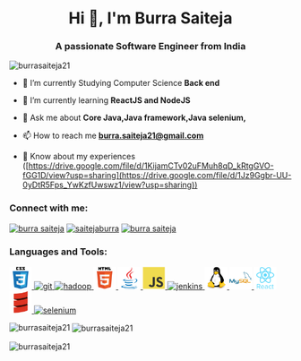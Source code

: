 <h1 align="center">Hi 👋, I'm Burra Saiteja</h1>
<h3 align="center">A passionate Software Engineer from India</h3>

<p align="left"> <img src="https://komarev.com/ghpvc/?username=burrasaiteja21&label=Profile%20views&color=0e75b6&style=flat" alt="burrasaiteja21" /> </p>

- 🔭 I’m currently Studying Computer Science **Back end**

- 🌱 I’m currently learning **ReactJS and NodeJS**

- 💬 Ask me about **Core Java,Java framework,Java selenium,**

- 📫 How to reach me **burra.saiteja21@gmail.com**

- 📄 Know about my experiences ([https://drive.google.com/file/d/1KijamCTv02uFMuh8qD_kRtgGVO-fGG1D/view?usp=sharing](https://drive.google.com/file/d/1Jz9Ggbr-UU-0yDtR5Fps_YwKzfUwswz1/view?usp=sharing))

<h3 align="left">Connect with me:</h3>
<p align="left">
<a href="https://linkedin.com/in/burra saiteja" target="blank"><img align="center" src="https://raw.githubusercontent.com/rahuldkjain/github-profile-readme-generator/master/src/images/icons/Social/linked-in-alt.svg" alt="burra saiteja" height="30" width="40" /></a>
<a href="https://instagram.com/saitejaburra" target="blank"><img align="center" src="https://raw.githubusercontent.com/rahuldkjain/github-profile-readme-generator/master/src/images/icons/Social/instagram.svg" alt="saitejaburra" height="30" width="40" /></a>
<a href="https://www.leetcode.com/burra saiteja" target="blank"><img align="center" src="https://raw.githubusercontent.com/rahuldkjain/github-profile-readme-generator/master/src/images/icons/Social/leet-code.svg" alt="burra saiteja" height="30" width="40" /></a>
</p>

<h3 align="left">Languages and Tools:</h3>
<p align="left"> <a href="https://www.w3schools.com/css/" target="_blank" rel="noreferrer"> <img src="https://raw.githubusercontent.com/devicons/devicon/master/icons/css3/css3-original-wordmark.svg" alt="css3" width="40" height="40"/> </a> <a href="https://git-scm.com/" target="_blank" rel="noreferrer"> <img src="https://www.vectorlogo.zone/logos/git-scm/git-scm-icon.svg" alt="git" width="40" height="40"/> </a> <a href="https://hadoop.apache.org/" target="_blank" rel="noreferrer"> <img src="https://www.vectorlogo.zone/logos/apache_hadoop/apache_hadoop-icon.svg" alt="hadoop" width="40" height="40"/> </a> <a href="https://www.w3.org/html/" target="_blank" rel="noreferrer"> <img src="https://raw.githubusercontent.com/devicons/devicon/master/icons/html5/html5-original-wordmark.svg" alt="html5" width="40" height="40"/> </a> <a href="https://www.java.com" target="_blank" rel="noreferrer"> <img src="https://raw.githubusercontent.com/devicons/devicon/master/icons/java/java-original.svg" alt="java" width="40" height="40"/> </a> <a href="https://developer.mozilla.org/en-US/docs/Web/JavaScript" target="_blank" rel="noreferrer"> <img src="https://raw.githubusercontent.com/devicons/devicon/master/icons/javascript/javascript-original.svg" alt="javascript" width="40" height="40"/> </a> <a href="https://www.jenkins.io" target="_blank" rel="noreferrer"> <img src="https://www.vectorlogo.zone/logos/jenkins/jenkins-icon.svg" alt="jenkins" width="40" height="40"/> </a> <a href="https://www.linux.org/" target="_blank" rel="noreferrer"> <img src="https://raw.githubusercontent.com/devicons/devicon/master/icons/linux/linux-original.svg" alt="linux" width="40" height="40"/> </a> <a href="https://www.mysql.com/" target="_blank" rel="noreferrer"> <img src="https://raw.githubusercontent.com/devicons/devicon/master/icons/mysql/mysql-original-wordmark.svg" alt="mysql" width="40" height="40"/> </a> <a href="https://reactjs.org/" target="_blank" rel="noreferrer"> <img src="https://raw.githubusercontent.com/devicons/devicon/master/icons/react/react-original-wordmark.svg" alt="react" width="40" height="40"/> </a> <a href="https://www.scala-lang.org" target="_blank" rel="noreferrer"> <img src="https://raw.githubusercontent.com/devicons/devicon/master/icons/scala/scala-original.svg" alt="scala" width="40" height="40"/> </a> <a href="https://www.selenium.dev" target="_blank" rel="noreferrer"> <img src="https://raw.githubusercontent.com/detain/svg-logos/780f25886640cef088af994181646db2f6b1a3f8/svg/selenium-logo.svg" alt="selenium" width="40" height="40"/> </a> </p>

<p><img align="left" src="https://github-readme-stats.vercel.app/api/top-langs?username=burrasaiteja21&show_icons=true&locale=en&layout=compact" alt="burrasaiteja21" /></p>

<p>&nbsp;<img align="center" src="https://github-readme-stats.vercel.app/api?username=burrasaiteja21&show_icons=true&locale=en" alt="burrasaiteja21" /></p>

<p><img align="center" src="https://github-readme-streak-stats.herokuapp.com/?user=burrasaiteja21&" alt="burrasaiteja21" /></p>
